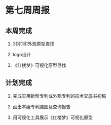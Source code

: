# 第七周周报 

## 本周完成 

1. 3D打印外观原型查找 

2. logo设计 

3. 《红楼梦》可视化原型寻找 

## 计划完成 

1. 完成实用新型专利或外观专利的技术交底书初稿 

2. 画出本组专利脑图及查询报告 

3. 用可视化工具展示《红楼梦》可视化原型


